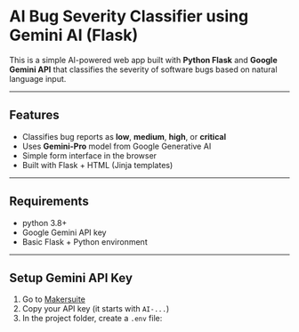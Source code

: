 #  AI Bug Severity Classifier using Gemini AI (Flask)

This is a simple AI-powered web app built with **Python Flask** and **Google Gemini API** that classifies the severity of software bugs based on natural language input.

---

##  Features

- Classifies bug reports as **low**, **medium**, **high**, or **critical**
- Uses **Gemini-Pro** model from Google Generative AI
- Simple form interface in the browser
- Built with Flask + HTML (Jinja templates)

---

##  Requirements

- python 3.8+
- Google Gemini API key
- Basic Flask + Python environment

---

##  Setup Gemini API Key

1. Go to [Makersuite](https://makersuite.google.com/app/apikey)
2. Copy your API key (it starts with `AI-...`)
3. In the project folder, create a `.env` file:

